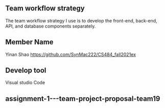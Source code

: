 ## Team workflow strategy
The team workflow strategy I use is to develop the front-end, back-end, API, and database components separately.
## Member Name
Yinan Shao
https://github.com/SynMac222/CS484_fall2021ex
## Develop tool
Visual studio Code
## assignment-1---team-project-proposal-team19
